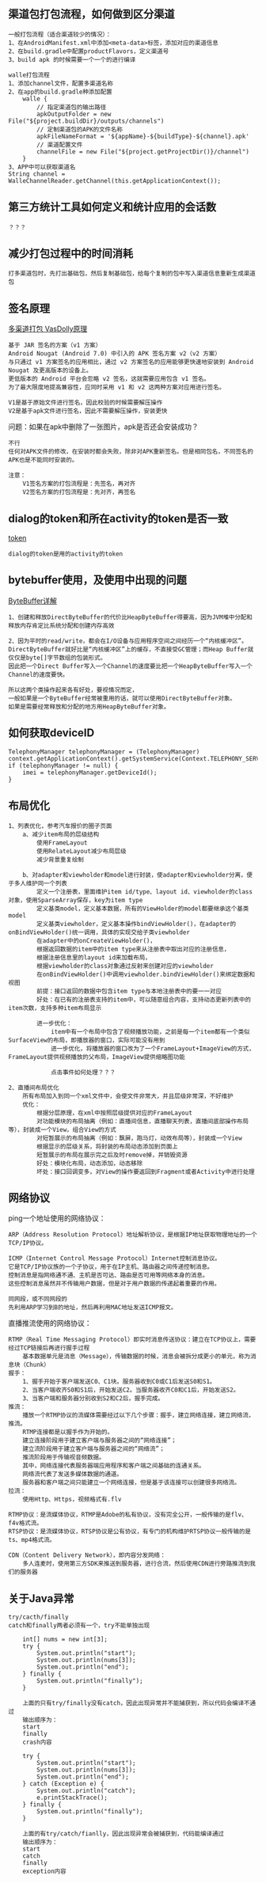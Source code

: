 ## 渠道包打包流程，如何做到区分渠道

    一般打包流程（适合渠道较少的情况）：
    1、在AndroidManifest.xml中添加<meta-data>标签，添加对应的渠道信息
    2、在build.gradle中配置productFlavors，定义渠道号
    3、build apk 的时候需要一个一个的进行编译

    walle打包流程
    1、添加channel文件，配置多渠道名称
    2、在app的build.gradle种添加配置
        walle {
            // 指定渠道包的输出路径
            apkOutputFolder = new File("${project.buildDir}/outputs/channels")
            // 定制渠道包的APK的文件名称
            apkFileNameFormat = '${appName}-${buildType}-${channel}.apk'
            // 渠道配置文件
            channelFile = new File("${project.getProjectDir()}/channel")
        }
    3、APP中可以获取渠道名
    String channel = WalleChannelReader.getChannel(this.getApplicationContext());


## 第三方统计工具如何定义和统计应用的会话数

    ？？？

## 减少打包过程中的时间消耗

    打多渠道包时，先打出基础包，然后复制基础包，给每个复制的包中写入渠道信息重新生成渠道包

## 签名原理
[多渠道打包 VasDolly原理](https://github.com/Tencent/VasDolly/wiki/VasDolly%E5%AE%9E%E7%8E%B0%E5%8E%9F%E7%90%86)

    基于 JAR 签名的方案（v1 方案）
    Android Nougat (Android 7.0) 中引入的 APK 签名方案 v2（v2 方案）
    与只通过 v1 方案签名的应用相比，通过 v2 方案签名的应用能够更快速地安装到 Android Nougat 及更高版本的设备上。
    更低版本的 Android 平台会忽略 v2 签名，这就需要应用包含 v1 签名。
    为了最大限度地提高兼容性，应同时采用 v1 和 v2 这两种方案对应用进行签名。

    V1是基于原始文件进行签名，因此校验的时候需要解压操作
    V2是基于apk文件进行签名，因此不需要解压操作，安装更快

问题：如果在apk中删除了一张图片，apk是否还会安装成功？

    不行
    任何对APK文件的修改，在安装时都会失败，除非对APK重新签名。但是相同包名，不同签名的APK也是不能同时安装的。

    注意：
        V1签名方案的打包流程是：先签名，再对齐
        V2签名方案的打包流程是：先对齐，再签名

## dialog的token和所在activity的token是否一致
[token](https://blog.csdn.net/Androiddddd/article/details/110195969)

    dialog的token是用的activity的token    

## bytebuffer使用，及使用中出现的问题
[ByteBuffer详解](https://blog.csdn.net/t000818/article/details/79023134)

    1、创建和释放DirectByteBuffer的代价比HeapByteBuffer得要高，因为JVM堆中分配和释放内存肯定比系统分配和创建内存高效

    2、因为平时的read/write，都会在I/O设备与应用程序空间之间经历一个“内核缓冲区”。 
    DirectByteBuffer就好比是“内核缓冲区”上的缓存，不直接受GC管理；而Heap Buffer就仅仅是byte[]字节数组的包装形式。
    因此把一个Direct Buffer写入一个Channel的速度要比把一个HeapByteBuffer写入一个Channel的速度要快。 

    所以这两个类操作起来各有好处，要视情况而定，
    一般如果是一个ByteBuffer经常被重用的话，就可以使用DirectByteBuffer对象。
    如果是需要经常释放和分配的地方用HeapByteBuffer对象。

## 如何获取deviceID

    TelephonyManager telephonyManager = (TelephonyManager) context.getApplicationContext().getSystemService(Context.TELEPHONY_SERVICE);
    if (telephonyManager != null) {
        imei = telephonyManager.getDeviceId();
    }

## 布局优化

    1、列表优化，参考汽车报价的圈子页面
        a、减少item布局的层级结构
            使用FrameLayout
            使用RelateLayout减少布局层级
            减少背景重复绘制

        b、对adapter和viewholder和model进行封装，使adapter和viewholder分离，便于多人维护同一个列表
            定义一个注册表，里面维护item id/type、layout id、viewholder的class对象，使用SparseArray保存，key为item type
            定义基类model，定义基本数据，所有的ViewHolder的model都要继承这个基类model
            定义基类viewholder，定义基本操作bindViewHolder()，在adapter的onBindViewHolder()统一调用，具体的实现交给子类viewholder
            在adapter中的onCreateViewHolder()，
            根据返回数据的item中的item type来从注册表中取出对应的注册信息，
            根据注册信息里的layout id来加载布局，
            根据viewholder的class对象通过反射来创建对应的viewholder
            在onBindViewHolder()中调用viewholder.bindViewHolder()来绑定数据和视图
            前提：接口返回的数据中包含item type与本地注册表中的要一一对应
            好处：在已有的注册表支持的item中，可以随意组合内容，支持动态更新列表中的item次数，支持多种item布局显示
            
            进一步优化：
                item中有一个布局中包含了视频播放功能，之前是每一个item都有一个类似SurfaceView的布局，即播放器的窗口，实际可能没有用到
                进一步优化，将播放器的窗口改为了一个FrameLayout+ImageView的方式，FrameLayout提供视频播放的父布局，ImageView提供缩略图功能

                点击事件如何处理？？？

    2、直播间布局优化
        所有布局加入到同一个xml文件中，会使文件非常大，并且层级非常深，不好维护
        优化：
            根据分层原理，在xml中按照层级提供对应的FrameLayout
            对功能模块的布局抽离（例如：直播间信息，直播聊天列表，直播间底部操作布局等），封装成一个View，组合View的方式
            对短暂展示的布局抽离（例如：飘屏，跑马灯，动效布局等），封装成一个View
            根据显示的层级关系，将封装的布局动态添加到页面上
            短暂展示的布局在展示完之后及时remove掉，并销毁资源
            好处：模块化布局，动态添加，动态移除
            坏处：接口回调变多，对View的操作要返回到Fragment或者Activity中进行处理

## 网络协议

ping一个地址使用的网络协议：

    ARP（Address Resolution Protocol）地址解析协议，是根据IP地址获取物理地址的一个TCP/IP协议。

    ICMP（Internet Control Message Protocol）Internet控制消息协议。
    它是TCP/IP协议族的一个子协议，用于在IP主机、路由器之间传递控制消息。
    控制消息是指网络通不通、主机是否可达、路由是否可用等网络本身的消息。
    这些控制消息虽然并不传输用户数据，但是对于用户数据的传递起着重要的作用。

    同网段，或不同网段的
    先利用ARP学习到B的地址，然后再利用MAC地址发送ICMP报文。

直播推流使用的网络协议：

    RTMP（Real Time Messaging Protocol）即实时消息传送协议：建立在TCP协议上，需要经过TCP链接后再进行握手过程
        基本数据单元是消息（Message），传输数据的时候，消息会被拆分成更小的单元，称为消息块（Chunk）
    握手：
        1、握手开始于客户端发送C0、C1块。服务器收到C0或C1后发送S0和S1。
        2、当客户端收齐S0和S1后，开始发送C2。当服务器收齐C0和C1后，开始发送S2。
        3、当客户端和服务器分别收到S2和C2后，握手完成。
    推流：
        播放一个RTMP协议的流媒体需要经过以下几个步骤：握手，建立网络连接，建立网络流，推流。
        RTMP连接都是以握手作为开始的。
        建立连接阶段用于建立客户端与服务器之间的“网络连接”；
        建立流阶段用于建立客户端与服务器之间的“网络流”；
        推流阶段用于传输视音频数据。
        其中，网络连接代表服务器端应用程序和客户端之间基础的连通关系。
        网络流代表了发送多媒体数据的通道。
        服务器和客户端之间只能建立一个网络连接，但是基于该连接可以创建很多网络流。
    拉流：
        使用Http、Https，视频格式有.flv

    RTMP协议：是流媒体协议，RTMP是Adobe的私有协议，没有完全公开，一般传输的是flv、f4v格式流。
    RTSP协议：是流媒体协议，RTSP协议是公有协议，有专门的机构维护RTSP协议一般传输的是ts、mp4格式流。

    CDN（Content Delivery Network），即内容分发网络：
        多人连麦时，使用第三方SDK来推送到服务器，进行合流，然后使用CDN进行旁路推流到我们的服务器

## 关于Java异常

    try/cacth/finally
    catch和finally两者必须有一个，try不能单独出现

        int[] nums = new int[3];
        try {
            System.out.println("start");
            System.out.println(nums[3]);
            System.out.println("end");
        } finally {
            System.out.println("finally");
        }

        上面的只有try/finally没有catch，因此出现异常并不能捕获到，所以代码会编译不通过
        输出顺序为：
        start 
        finally
        crash内容

        try {
            System.out.println("start");
            System.out.println(nums[3]);
            System.out.println("end");
        } catch (Exception e) {
            System.out.println("catch");
            e.printStackTrace();
        } finally {
            System.out.println("finally");
        }

        上面的有try/catch/fianlly，因此出现异常会被捕获到，代码能编译通过
        输出顺序为：
        start
        catch
        finally
        exception内容